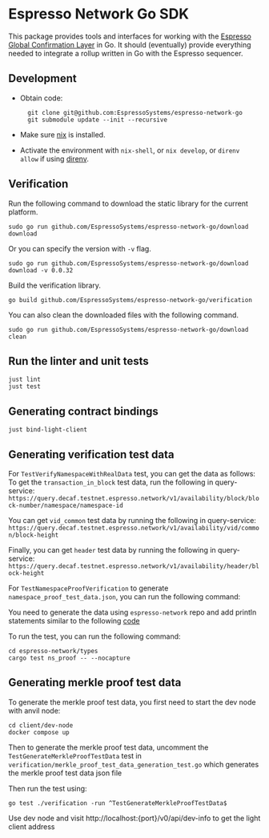 # Espresso Network Go SDK

This package provides tools and interfaces for working with the
[Espresso Global Confirmation Layer](https://github.com/EspressoSystems/espresso-network) in Go. It should
(eventually) provide everything needed to integrate a rollup written in Go with the Espresso
sequencer.

## Development

- Obtain code:

        git clone git@github.com:EspressoSystems/espresso-network-go
        git submodule update --init --recursive

- Make sure [nix](https://nixos.org/download.html) is installed.
- Activate the environment with `nix-shell`, or `nix develop`, or `direnv allow` if using [direnv](https://direnv.net/).

## Verification

Run the following command to download the static library for the current platform.

    sudo go run github.com/EspressoSystems/espresso-network-go/download download

Or you can specify the version with `-v` flag.

    sudo go run github.com/EspressoSystems/espresso-network-go/download download -v 0.0.32

Build the verification library.

    go build github.com/EspressoSystems/espresso-network-go/verification

You can also clean the downloaded files with the following command.

    sudo go run github.com/EspressoSystems/espresso-network-go/download clean

## Run the linter and unit tests

    just lint
    just test

## Generating contract bindings

    just bind-light-client

## Generating verification test data

For `TestVerifyNamespaceWithRealData` test, you can get the data as follows:
To get the `transaction_in_block` test data, run the following in query-service:
`https://query.decaf.testnet.espresso.network/v1/availability/block/block-number/namespace/namespace-id`

You can get `vid_common` test data by running the following in query-service:
`https://query.decaf.testnet.espresso.network/v1/availability/vid/common/block-height`

Finally, you can get `header` test data by running the following in query-service:
`https://query.decaf.testnet.espresso.network/v1/availability/header/block-height`

For `TestNamespaceProofVerification` to generate `namespace_proof_test_data.json`, you can run the following command:

You need to generate the data using `espresso-network` repo and add println statements similar to the following [code](https://github.com/EspressoSystems/espresso-network/blob/generate-verfification-data/types/src/v0/impls/block/full_payload/ns_proof/avidm.rs#L162-L170)

To run the test, you can run the following command:

```
cd espresso-network/types
cargo test ns_proof -- --nocapture
```

## Generating merkle proof test data

To generate the merkle proof test data, you first need to start the dev node with anvil node:

```
cd client/dev-node
docker compose up
```

Then to generate the merkle proof test data, uncomment the `TestGenerateMerkleProofTestData` test in `verification/merkle_proof_test_data_generation_test.go` which generates the merkle proof test data json file

Then run the test using:

```
go test ./verification -run ^TestGenerateMerkleProofTestData$
```

Use dev node and visit http://localhost:{port}/v0/api/dev-info to get the light client address

